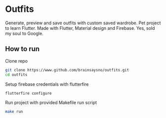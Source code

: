 # Outfits

Generate, preview and save outfits with custom saved wardrobe.
Pet project to learn Flutter. Made with Flutter, Material design and Firebase. Yes, sold my soul to Google.

## How to run

Clone repo

```bash
git clone https://www.github.com/brainsaysno/outfits.git
cd outfits
```

Setup firebase credentials with flutterfire

```bash
flutterfire configure
```

Run project with provided Makefile run script

```bash
make run
```

